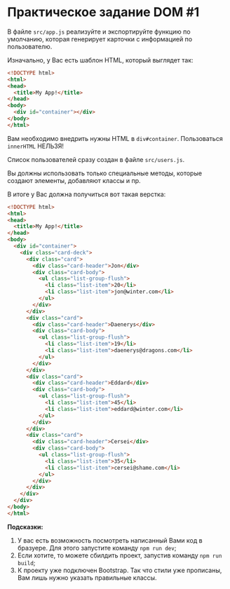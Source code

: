 # Практическое задание DOM \#1

В файле `src/app.js` реализуйте и экспортируйте функцию по умолчанию, которая генерирует карточки с информацией по пользователю.

Изначально, у Вас есть шаблон HTML, который выглядет так:

```html
<!DOCTYPE html>
<html>
<head>
  <title>My App!</title>
</head>
<body>
  <div id="container"></div>
</body>
</html>
```

Вам необходимо внедрить нужны HTML в `div#container`. Пользоваться `innerHTML` НЕЛЬЗЯ!

Список пользователей сразу создан в файле `src/users.js`.

Вы должны использовать только специальные методы, которые создают элементы, добавляют классы и пр.

В итоге у Вас должна получиться вот такая верстка:

```html
<!DOCTYPE html>
<html>
<head>
  <title>My App!</title>
</head>
<body>
  <div id="container">
    <div class="card-deck">
      <div class="card">
        <div class="card-header">Jon</div>
        <div class="card-body">
          <ul class="list-group-flush">
            <li class="list-item">20</li>
            <li class="list-item">jon@winter.com</li>
          </ul>
        </div>
      </div>
      <div class="card">
        <div class="card-header">Daenerys</div>
        <div class="card-body">
          <ul class="list-group-flush">
            <li class="list-item">19</li>
            <li class="list-item">daenerys@dragons.com</li>
          </ul>
        </div>
      </div>
      <div class="card">
        <div class="card-header">Eddard</div>
        <div class="card-body">
          <ul class="list-group-flush">
            <li class="list-item">45</li>
            <li class="list-item">eddard@winter.com</li>
          </ul>
        </div>
      </div>
      <div class="card">
        <div class="card-header">Cersei</div>
        <div class="card-body">
          <ul class="list-group-flush">
            <li class="list-item">35</li>
            <li class="list-item">cersei@shame.com</li>
          </ul>
        </div>
      </div>
    </div>
  </div>
</body>
</html>
```

**Подсказки:**
1. У вас есть возможность посмотреть написанный Вами код в бразуере. Для этого запустите команду `npm run dev`;
2. Если хотите, то можете сбилдить проект, запустив команду `npm run build`;
3. К проекту уже подключен Bootstrap. Так что стили уже прописаны, Вам лишь нужно указать правильные классы.